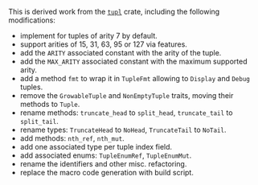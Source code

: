 This is derived work from the
[`tupl`](https://crates.io/crates/tupl/0.4.0) crate,
including the following modifications:

- implement for tuples of arity 7 by default.
- support arities of 15, 31, 63, 95 or 127 via features.
- add the `ARITY` associated constant with the arity of the tuple.
- add the `MAX_ARITY` associated constant with the maximum supported arity.
- add a method `fmt` to wrap it in `TupleFmt` allowing to `Display` and `Debug` tuples.
- remove the `GrowableTuple` and `NonEmptyTuple` traits, moving their methods to `Tuple`.
- rename methods: `truncate_head` to `split_head`, `truncate_tail` to `split_tail`.
- rename types: `TruncateHead` to `NoHead`, `TruncateTail` to `NoTail`.
- add methods: `nth_ref`, `nth_mut`.
- add one associated type per tuple index field.
- add associated enums: `TupleEnumRef`, `TupleEnumMut`.
- rename the identifiers and other misc. refactoring.
- replace the macro code generation with build script.


